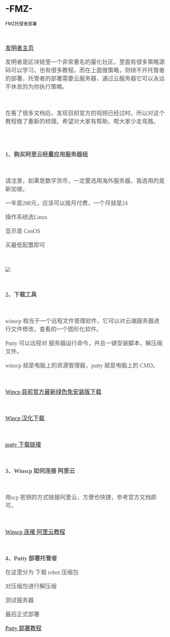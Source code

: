 # -FMZ-
FMZ托管者部署
<font face="微软雅黑" color=575757 size=4>

<BR>

[发明者主页](https://www.fmz.com/)

发明者是区块链里一个非常著名的量化社区，里面有很多策略源码可以学习，也有很多教程。而在上面做策略，则绕不开托管者的部署，托管者的部署需要云服务器，通过云服务器它可以永远不休息的为你执行策略。

<BR>

在看了很多文档后，发现目前官方的视频已经过时。所以对这个教程做了重新的梳理。希望对大家有帮助，帮大家少走弯路。


<BR>



<BR>

**1、购买阿里云轻量应用服务器组**

<BR>

请注意，如果是数字货币，一定要选用海外服务器。我选用的是新加坡。

一年是288元，应该可以按月付费，一个月就是24

操作系统选Linux

显示是 CenOS

买最低配置即可

<BR>

![](https://hbimg.huabanimg.com/89f30804f3f1079568028f59070db9ba8a59bb8e376f-cKgkQ7_fw658)

<BR>

**2、下载工具**

<BR>

winscp 相当于一个远程文件管理软件，它可以对云端服务器进行文件修改，查看的一个图形化软件。

Putty 可以远程对 服务器运行命令，并且一键安装脚本，解压缩文件。

winscp 就是电脑上的资源管理器，putty 就是电脑上的 CMD。

<BR>

[Wincp 目前官方最新绿色免安装版下载](https://winscp.net/download/WinSCP-5.13.3-Portable.zip)

<BR>

[Wincp 汉化下载](https://winscp.net/translations/dll/5.13.3/chs.zip)

<BR>

[putty 下载链接](https://winscp.net/download/putty.exe)

<BR>

**3、Winscp 如何连接 阿里云**

<BR>

用scp 密钥的方式链接阿里云，方便也快捷，参考官方文档即可。

<BR>

[Winscp 连接 阿里云教程](https://help.aliyun.com/knowledge_detail/60132.html)

<BR>

**4、Putty 部署托管者**

在这里分为 下载 robot 压缩包

对压缩包进行解压缩

测试服务器

最后正式部署

[Putty 部署教程](https://www.fmz.com/bbs-topic/2848)

</font>
